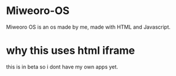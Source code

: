 # Miweoro-OS
Miweoro OS is an os made by me, made with HTML and Javascript.
# why this uses html iframe
this is in beta so i dont have my own apps yet.
